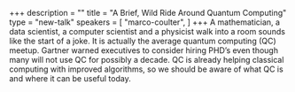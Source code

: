 +++
description = ""
title = "A Brief, Wild Ride Around Quantum Computing"
type = "new-talk"
speakers = [
        "marco-coulter",
]
+++
A mathematician, a data scientist, a computer scientist and a physicist walk into a room sounds like the start of a joke. It is actually the average quantum computing (QC) meetup. Gartner warned executives to consider hiring PHD’s even though many will not use QC for possibly a decade. QC is already helping classical computing with improved algorithms, so we should be aware of what QC is and where it can be useful today.